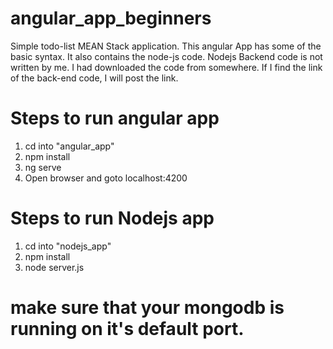 # angular_app_beginners
Simple todo-list MEAN Stack application. This angular App has some of the basic syntax. It also contains the node-js code. 
Nodejs Backend code is not written by me. I had downloaded the code from somewhere. If I find the link of the back-end code, I will post the link. 

# Steps to run angular app
1. cd into "angular_app"
1. npm install
2. ng serve
3. Open browser and goto localhost:4200

# Steps to run Nodejs app
1. cd into "nodejs_app"
2. npm install
3. node server.js

# make sure that your mongodb is running on it's default port.
